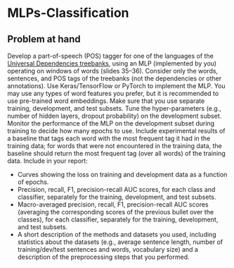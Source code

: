 # MLPs-Classification

## Problem at hand
Develop a part-of-speech (POS) tagger for one of the languages of the [Universal
Dependencies treebanks](http://universaldependencies.org/), using an MLP (implemented by
you) operating on windows of words (slides 35–36). Consider only the words, sentences, and
POS tags of the treebanks (not the dependencies or other annotations). Use Keras/TensorFlow
or PyTorch to implement the MLP. You may use any types of word features you prefer, but it
is recommended to use pre-trained word embeddings. Make sure that you use separate
training, development, and test subsets. Tune the hyper-parameters (e.g., number of hidden
layers, dropout probability) on the development subset. Monitor the performance of the MLP
on the development subset during training to decide how many epochs to use.
Include
experimental results of a baseline that tags each word with the most frequent tag it had in the training data; for words that were not encountered in the training data, the baseline should
return the most frequent tag (over all words) of the training data. Include in your report:

* Curves showing the loss on training and development data as a function of epochs.
* Precision, recall, F1, precision-recall AUC scores, for each class and classifier,
separately for the training, development, and test subsets.
* Macro-averaged precision, recall, F1, precision-recall AUC scores (averaging the
corresponding scores of the previous bullet over the classes), for each classifier,
separately for the training, development, and test subsets.
* A short description of the methods and datasets you used, including statistics about
the datasets (e.g., average sentence length, number of training/dev/test sentences and
words, vocabulary size) and a description of the preprocessing steps that you
performed.